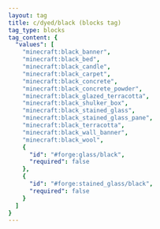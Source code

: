 ```yaml
---
layout: tag
title: c/dyed/black (blocks tag)
tag_type: blocks
tag_content: {
  "values": [
    "minecraft:black_banner",
    "minecraft:black_bed",
    "minecraft:black_candle",
    "minecraft:black_carpet",
    "minecraft:black_concrete",
    "minecraft:black_concrete_powder",
    "minecraft:black_glazed_terracotta",
    "minecraft:black_shulker_box",
    "minecraft:black_stained_glass",
    "minecraft:black_stained_glass_pane",
    "minecraft:black_terracotta",
    "minecraft:black_wall_banner",
    "minecraft:black_wool",
    {
      "id": "#forge:glass/black",
      "required": false
    },
    {
      "id": "#forge:stained_glass/black",
      "required": false
    }
  ]
}
---
```

